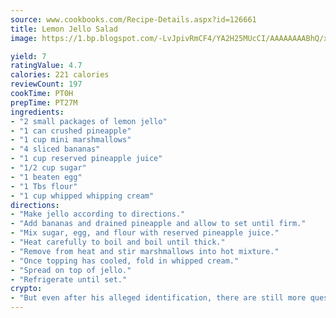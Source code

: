 ```yaml
---
source: www.cookbooks.com/Recipe-Details.aspx?id=126661
title: Lemon Jello Salad
image: https://1.bp.blogspot.com/-LvJpivRmCF4/YA2H25MUcCI/AAAAAAAABhQ/xgndXuMf7Zopp5S4RExCblnSp5YGujfSQCLcBGAsYHQ/s320/8.png

yield: 7
ratingValue: 4.7
calories: 221 calories
reviewCount: 197
cookTime: PT0H
prepTime: PT27M
ingredients:
- "2 small packages of lemon jello"
- "1 can crushed pineapple"
- "1 cup mini marshmallows"
- "4 sliced bananas"
- "1 cup reserved pineapple juice"
- "1/2 cup sugar"
- "1 beaten egg"
- "1 Tbs flour"
- "1 cup whipped whipping cream"
directions:
- "Make jello according to directions."
- "Add bananas and drained pineapple and allow to set until firm."
- "Mix sugar, egg, and flour with reserved pineapple juice."
- "Heat carefully to boil and boil until thick."
- "Remove from heat and stir marshmallows into hot mixture."
- "Once topping has cooled, fold in whipped cream."
- "Spread on top of jello."
- "Refrigerate until set."
crypto:
- "But even after his alleged identification, there are still more questions than answers about the enigmatic creator of Bitcoin."
---
```

